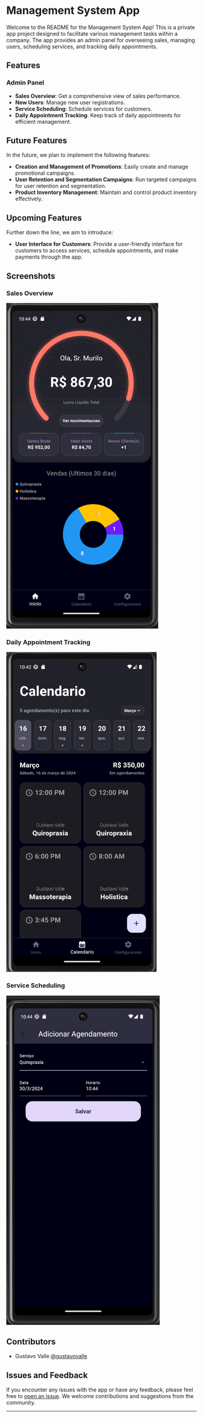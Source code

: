 # Management System App

Welcome to the README for the Management System App! This is a private app project designed to facilitate various management tasks within a company. The app provides an admin panel for overseeing sales, managing users, scheduling services, and tracking daily appointments. 

## Features

### Admin Panel
- **Sales Overview**: Get a comprehensive view of sales performance.
- **New Users**: Manage new user registrations.
- **Service Scheduling**: Schedule services for customers.
- **Daily Appointment Tracking**: Keep track of daily appointments for efficient management.

## Future Features
In the future, we plan to implement the following features:
- **Creation and Management of Promotions**: Easily create and manage promotional campaigns.
- **User Retention and Segmentation Campaigns**: Run targeted campaigns for user retention and segmentation.
- **Product Inventory Management**: Maintain and control product inventory effectively.

## Upcoming Features
Further down the line, we aim to introduce:
- **User Interface for Customers**: Provide a user-friendly interface for customers to access services, schedule appointments, and make payments through the app.

## Screenshots

### Sales Overview
![Sales Overview](screenshots/sales_overview.png)

### Daily Appointment Tracking
![Appointment Tracking](screenshots/appointment_tracking.png)

### Service Scheduling
![Service Scheduling](screenshots/service_scheduling.png)


## Contributors
- Gustavo Valle [@gustavovalle](https://github.com/gustavovalle23)

## Issues and Feedback
If you encounter any issues with the app or have any feedback, please feel free to [open an issue](https://github.com/gustavovalle23/management-system-public/issues). We welcome contributions and suggestions from the community.


---
